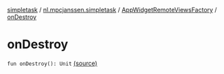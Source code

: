 [simpletask](../../index.md) / [nl.mpcjanssen.simpletask](../index.md) / [AppWidgetRemoteViewsFactory](index.md) / [onDestroy](.)

# onDestroy

`fun onDestroy(): Unit` [(source)](https://github.com/mpcjanssen/simpletask-android/blob/master/src/main/java/nl/mpcjanssen/simpletask/AppWidgetService.kt#L235)